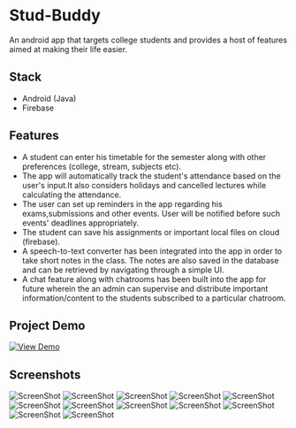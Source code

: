# Stud-Buddy
An android app that targets college students and provides a host of features aimed at making their life easier. 
## Stack
* Android (Java)
* Firebase
## Features
* A student can enter his timetable for the semester along with other preferences (college, stream, subjects etc).
* The app will automatically track the student's attendance based on the user's input.It also considers holidays and cancelled lectures     while calculating the attendance.
* The user can set up reminders in the app regarding his exams,submissions and other events. User will be notified before such events' deadlines appropriately.
* The student can save his assignments or important local files on cloud (firebase).
* A speech-to-text converter has been integrated into the app in order to take short notes in the class. The notes are also saved in the database and can be retrieved by navigating through a simple UI.
* A chat feature along with chatrooms has been built into the app for future wherein the an admin can supervise and distribute important information/content to the students subscribed to a particular chatroom.
## Project Demo
[![View Demo](https://raw.github.com/jimitgandhi/Stud-Buddy/master/Screenshots/demo.jpg)](https://youtu.be/HDdqAD3QqGU)
## Screenshots
![ScreenShot](https://raw.github.com/jimitgandhi/Stud-Buddy/master/Screenshots/1.jpg)
![ScreenShot](https://raw.github.com/jimitgandhi/Stud-Buddy/master/Screenshots/2.jpg)
![ScreenShot](https://raw.github.com/jimitgandhi/Stud-Buddy/master/Screenshots/3.jpg)
![ScreenShot](https://raw.github.com/jimitgandhi/Stud-Buddy/master/Screenshots/4.jpg)
![ScreenShot](https://raw.github.com/jimitgandhi/Stud-Buddy/master/Screenshots/5.jpg)
![ScreenShot](https://raw.github.com/jimitgandhi/Stud-Buddy/master/Screenshots/6.jpg)
![ScreenShot](https://raw.github.com/jimitgandhi/Stud-Buddy/master/Screenshots/7.jpg)
![ScreenShot](https://raw.github.com/jimitgandhi/Stud-Buddy/master/Screenshots/8.jpg)
![ScreenShot](https://raw.github.com/jimitgandhi/Stud-Buddy/master/Screenshots/9.jpg)
![ScreenShot](https://raw.github.com/jimitgandhi/Stud-Buddy/master/Screenshots/10.jpg)
![ScreenShot](https://raw.github.com/jimitgandhi/Stud-Buddy/master/Screenshots/11.jpg)
![ScreenShot](https://raw.github.com/jimitgandhi/Stud-Buddy/master/Screenshots/12.jpg)
